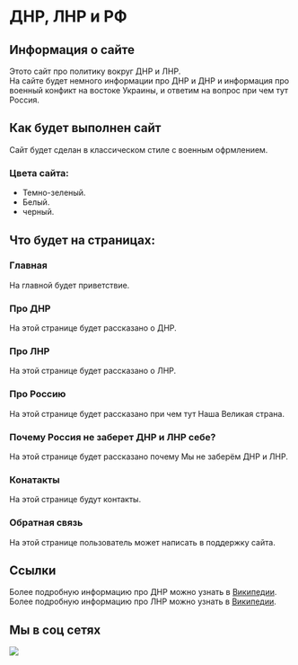 # ДНР, ЛНР и РФ
## Информация о сайте 
Этото сайт про политику вокруг ДНР и ЛНР.
<br>
На сайте будет немного информации про ДНР и ДНР и информация про военный конфикт на востоке Украины, и ответим на вопрос при чем тут Россия.
## Как будет выполнен сайт
Сайт будет сделан в классическом стиле с военным офрмлением.
### Цвета сайта:
* Темно-зеленый.
* Белый.
* черный.
## Что будет на страницах:
###   Главная
На главной будет приветствие.
### Про ДНР
На этой странице будет рассказано о ДНР.
### Про ЛНР
На этой странице будет рассказано о ЛНР.
### Про Россию
На этой странице будет рассказано при чем тут Наша Великая страна.
### Почему Россия не заберет ДНР и ЛНР себе?
На этой странице будет рассказано почему Мы не заберём ДНР и ЛНР.
### Конатакты
На этой странице будут контакты.
### Обратная связь
На этой странице пользователь может написать в поддержку сайта.

## Ссылки
Более подробную информацию про ДНР можно узнать в [Википедии](https://ru.wikipedia.org/wiki/Донецкая_Народная_Республика).
<br>
Более подробную информацию про ЛНР можно узнать в [Википедии](https://ru.wikipedia.org/wiki/Луганская_Народная_Республика).
<br>
## Мы в соц сетях
[![](https://github.com/ruzaharsu/svoe/blob/main/Vk.png)](https://vk.com/new_su_2020)
